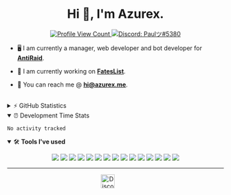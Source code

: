 <h1 align="center">Hi 👋, I'm Azurex.</h1>

<p align="center">
  <a href="https://github.com/paul-brtd">
    <img src="https://komarev.com/ghpvc/?username=paul-brtd&style=flat-square&label=Profile%20Views&logo=github" alt="Profile View Count"/>
  </a>
  <a href="https://discord.com/users/744825560034705508">
    <img src="https://img.shields.io/badge/Discord-Azurex%230001-%237289da?logo=discord&style=flat-square" alt="Discord: Paulツ#5380"/>
  </a>
</p>

- 🖥 I am currently a manager, web developer and bot developer for **[AntiRaid](https://antiraid.xyz)**.

- 🔨 I am currently working on **[FatesList](https://fateslist.xyz)**. 

- 📨 You can reach me @ **[hi@azurex.me](mailto:hi@azurex.me)**.

<br>

<details>
  <summary>⚡ GitHub Statistics</summary> 
  <img src="https://github-readme-stats.vercel.app/api/top-langs/?username=paul-brtd&layout=compact&theme=tokyonight" />
  <img src="https://github-readme-stats.vercel.app/api?username=paul-brtd&count_private=true&show_icons=true&theme=tokyonight" />
  <img src="https://github-profile-trophy.vercel.app/?username=paul-brtd&theme=dracula" />
</details>


<details open>
  <summary>⏰ Development Time Stats</summary>
<!--START_SECTION:waka-->

```text
No activity tracked
```

<!--END_SECTION:waka-->
</details>

<details open>
<summary>🛠 <b>Tools I've used</b></summary>
<p>

<p align="center">
<img src="https://img.shields.io/badge/Node.JS-black?style=for-the-badge&logo=node" />
<img src="https://img.shields.io/badge/-HTML5-black?style=for-the-badge&logo=HTML5" />
<img src="https://img.shields.io/badge/CSS-black?style=for-the-badge&logo=css3&logoColor=1572B6" />
<img src="https://img.shields.io/badge/Javascript-black?style=for-the-badge&logo=javascript" />
  <img src="https://img.shields.io/badge/Typescript-black?style=for-the-badge&logo=typescript" />
<img src="https://img.shields.io/badge/TailwindCSS-black?style=for-the-badge&logo=Tailwind%20CSS" />
<img src="https://img.shields.io/badge/Font%20Awesome-black?style=for-the-badge&logo=Font%20Awesome" />
<img src="https://img.shields.io/badge/Github-black?style=for-the-badge&logo=Github" />
<img src="https://img.shields.io/badge/Visual%20Studio%20Code-black?style=for-the-badge&logo=visual-studio-code&logoColor=007ACC" />
<img src="https://img.shields.io/badge/NPM-black?style=for-the-badge&logo=npm" />
<img src="https://img.shields.io/badge/MongoDB-black?style=for-the-badge&logo=Mongodb" />
<img src="https://img.shields.io/badge/Photoshop-black?style=for-the-badge&logo=Adobe%20Photoshop" />
<img src="https://img.shields.io/badge/Windows-black?style=for-the-badge&logo=Windows" />
<img src="https://img.shields.io/badge/Arduino-black?style=for-the-badge&logo=Arduino" />
<img src="https://img.shields.io/badge/Discord-black?style=for-the-badge&logo=Discord" />
</p>
</details>

---

<p align="center">
<a href="https://fateslist.xyz" target="_blank"><img alt="Discord" title="Discord" height="32" width="32" src="https://raw.githubusercontent.com/peterthehan/peterthehan/master/assets/discord.svg"></a>&nbsp;&nbsp;&nbsp;&nbsp;&nbsp;&nbsp;&nbsp;&nbsp;&nbsp;
</p>
